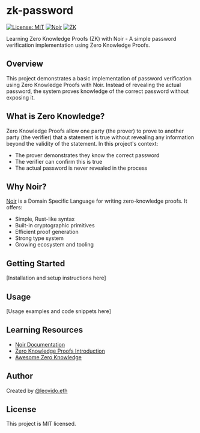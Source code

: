 # zk-password

[![License: MIT](https://img.shields.io/badge/License-MIT-yellow.svg)](https://opensource.org/licenses/MIT)
[![Noir](https://img.shields.io/badge/Built%20with-Noir-black)](https://noir-lang.org/)
[![ZK](https://img.shields.io/badge/Zero-Knowledge-blue)](https://en.wikipedia.org/wiki/Zero-knowledge_proof)

Learning Zero Knowledge Proofs (ZK) with Noir - A simple password verification implementation using Zero Knowledge Proofs.

## Overview

This project demonstrates a basic implementation of password verification using Zero Knowledge Proofs with Noir. Instead of revealing the actual password, the system proves knowledge of the correct password without exposing it.

## What is Zero Knowledge?

Zero Knowledge Proofs allow one party (the prover) to prove to another party (the verifier) that a statement is true without revealing any information beyond the validity of the statement. In this project's context:

- The prover demonstrates they know the correct password
- The verifier can confirm this is true
- The actual password is never revealed in the process

## Why Noir?

[Noir](https://noir-lang.org/) is a Domain Specific Language for writing zero-knowledge proofs. It offers:

- Simple, Rust-like syntax
- Built-in cryptographic primitives
- Efficient proof generation
- Strong type system
- Growing ecosystem and tooling

## Getting Started

[Installation and setup instructions here]

## Usage

[Usage examples and code snippets here]

## Learning Resources

- [Noir Documentation](https://noir-lang.org/docs)
- [Zero Knowledge Proofs Introduction](https://z.cash/technology/zksnarks/)
- [Awesome Zero Knowledge](https://github.com/matter-labs/awesome-zero-knowledge-proofs)

## Author

Created by [@leovido.eth](https://warpcast.com/leovido.eth)

## License

This project is MIT licensed.
